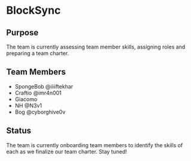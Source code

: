 # BlockSync
## Purpose
The team is currently assessing team member skills, assigning roles and preparing a team charter.
## Team Members
* SpongeBob @iiiiftekhar
* Craftio @imr4n001
* Giacomo
* NH @N3v1
* Bog @cyborghive0v
## Status
The team is currently onboarding team members to identify the skills of each as we finalize our team charter.  Stay tuned!
